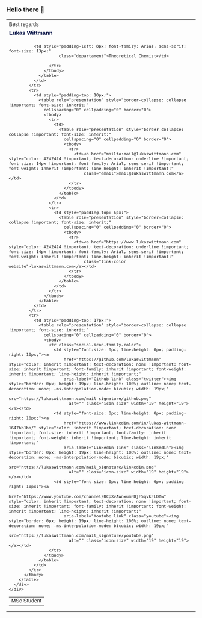 ### Hello there 👋
<html>
  <head>
    <meta http-equiv="content-type" content="text/html; charset=windows-1252">
  </head>
  <body>
    <div style="margin: 0 !important; padding: 0 !important; width: 100% !important;">
      <div style="font-family: Arial, sens-serif; font-size: 13px; line-height: 1.3; color: #242424;"
        class="template-template3 is-flipped-false font-family-arial contact-icon-family-empty font-size font-family text-color">
        <table role="presentation" style="border-collapse: collapse !important; font-size: inherit;"
          cellspacing="0" cellpadding="0" border="0">
          <tbody>
            <tr>
              <td style="padding-top: 4px; font-family: Arial, sens-serif; font-size: 14px;"
                class="sign-off">Best regards</td>
            </tr>
            <tr>
              <td style="padding-top: 2px; color: #000d42; font-weight: 700; font-family: Arial, sens-serif; font-size: 15px;"
                class="name title-color">Lukas Wittmann</td>
            </tr>
            <tr>
              <td style="padding-top: 4px;">
                <table role="presentation" style="border-collapse: collapse !important; font-size: inherit;"
                  cellspacing="0" cellpadding="0" border="0">
                  <tbody>
                    <tr>
                      <td style="font-family: Arial, sens-serif; font-size: 14px;"
                        class="job-title">MSc Student</td>

		      <td style="padding-left: 8px; font-family: Arial, sens-serif; font-size: 13px;"
                        class="departament">Theoretical Chemist</td>
<!--                      <td style="padding-left: 8px; font-family: Arial, sens-serif; font-size: 13px;"
                        class="departament">...</td>
-->
                    </tr>
                  </tbody>
                </table>
              </td>
            </tr>
            <tr>
              <td style="padding-top: 10px;">
                <table role="presentation" style="border-collapse: collapse !important; font-size: inherit;"
                  cellspacing="0" cellpadding="0" border="0">
                  <tbody>
                    <tr>
                      <td>
                        <table role="presentation" style="border-collapse: collapse !important; font-size: inherit;"
                          cellspacing="0" cellpadding="0" border="0">
                          <tbody>
                            <tr>
                              <td><a href="mailto:mail@lukaswittmann.com" style="color: #242424 !important; text-decoration: underline !important; font-size: 14px !important; font-family: Arial, sens-serif !important; font-weight: inherit !important; line-height: inherit !important;"
                                  class="email">mail@lukaswittmann.com</a></td>
                            </tr>
                          </tbody>
                        </table>
                      </td>
                    </tr>
                    <tr>
                      <td style="padding-top: 6px;">
                        <table role="presentation" style="border-collapse: collapse !important; font-size: inherit;"
                          cellspacing="0" cellpadding="0" border="0">
                          <tbody>
                            <tr>
                              <td><a href="https://www.lukaswittmann.com" style="color: #242424 !important; text-decoration: underline !important; font-size: 14px !important; font-family: Arial, sens-serif !important; font-weight: inherit !important; line-height: inherit !important;"
                                  class="link-color website">lukaswittmann.com</a></td>
                            </tr>
                          </tbody>
                        </table>
                      </td>
                    </tr>
                  </tbody>
                </table>
              </td>
            </tr>
            <tr>
              <td style="padding-top: 17px;">
                <table role="presentation" style="border-collapse: collapse !important; font-size: inherit;"
                  cellspacing="0" cellpadding="0" border="0">
                  <tbody>
                    <tr class="social-icon-family-color">
                      <td style="font-size: 0px; line-height: 0px; padding-right: 10px;"><a
                          href="https://github.com/lukaswittmann" style="color: inherit !important; text-decoration: none !important; font-size: inherit !important; font-family: inherit !important; font-weight: inherit !important; line-height: inherit !important;"
                          aria-label="Github link" class="twitter"><img style="border: 0px; height: 19px; line-height: 100%; outline: none; text-decoration: none; -ms-interpolation-mode: bicubic; width: 19px;"
                            src="https://lukaswittmann.com/mail_signature/github.png"
                            alt="" class="icon-size" width="19" height="19"></a></td>
                      <td style="font-size: 0px; line-height: 0px; padding-right: 10px;"><a
                          href="https://www.linkedin.com/in/lukas-wittmann-1647bb1ba/" style="color: inherit !important; text-decoration: none !important; font-size: inherit !important; font-family: inherit !important; font-weight: inherit !important; line-height: inherit !important;"
                          aria-label="Linkedin link" class="linkedin"><img style="border: 0px; height: 19px; line-height: 100%; outline: none; text-decoration: none; -ms-interpolation-mode: bicubic; width: 19px;"
                            src="https://lukaswittmann.com/mail_signature/linkedin.png"
                            alt="" class="icon-size" width="19" height="19"></a></td>
                      <td style="font-size: 0px; line-height: 0px; padding-right: 10px;"><a
                          href="https://www.youtube.com/channel/UCpXvAwnxumFDjF5qvkFLDfw" style="color: inherit !important; text-decoration: none !important; font-size: inherit !important; font-family: inherit !important; font-weight: inherit !important; line-height: inherit !important;"
                          aria-label="Youtube link" class="youtube"><img style="border: 0px; height: 19px; line-height: 100%; outline: none; text-decoration: none; -ms-interpolation-mode: bicubic; width: 19px;"
                            src="https://lukaswittmann.com/mail_signature/youtube.png"
                            alt="" class="icon-size" width="19" height="19"></a></td>
                    </tr>
                  </tbody>
                </table>
              </td>
            </tr>
          </tbody>
        </table>
      </div>
    </div>
    
  </body>
</html>
<!--
**lukaswittmann/lukaswittmann** is a ✨ _special_ ✨ repository because its `README.md` (this file) appears on your GitHub profile.

Here are some ideas to get you started:

- 🔭 I’m currently working on ...
- 🌱 I’m currently learning ...
- 👯 I’m looking to collaborate on ...
- 🤔 I’m looking for help with ...
- 💬 Ask me about ...
- 📫 How to reach me: ...
- 😄 Pronouns: ...
- ⚡ Fun fact: ...
-->
